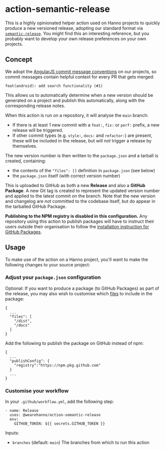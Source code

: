# action-semantic-release

This is a highly opinionated helper action used on Hanno projects to quickly produce a new versioned release, adopting our standard format via [`semantic-release`](https://github.com/semantic-release/semantic-release). You might find this an interesting reference, but you probably want to develop your own release preferences on your own projects.

## Concept

We adopt the [AngularJS commit message conventions](https://github.com/angular/angular.js/blob/master/DEVELOPERS.md#-git-commit-guidelines) on our projects, so commit messages contain helpful context for every PR that gets merged:

```
feat(android): add search functionality (#1)
```

This allows us to automatically determine when a new version should be generated on a project and publish this automatically, along with the corresponding release notes.

When this action is run on a repository, it will analyse the `main` branch:

- If there is at least 1 new commit with a `feat:`, `fix:` or `perf:` prefix, a new release will be triggered.
- If other commit types (e.g. `style:`, `docs:` and `refactor:`) are present, these will be included in the release, but will _not_ trigger a release by themselves.

The new version number is then written to the `package.json` and a tarball is created, containing:

- the contents of the `"files": []` definition in `package.json` (see below)
- the `package.json` itself (with correct version number)

This is uploaded to GitHub as both a new **Release** and also a **GitHub Package**. A new Git tag is created to represent the updated version number and applied to the latest commit on the branch. Note that the new version and changelog are _not_ committed to the codebase itself, but do appear in the tarballed GitHub Package.

**Publishing to the NPM registry is disabled in this configuration.** Any repository using this action to publish packages will have to instruct their users outside their organisation to follow the [installation instruction for GitHub Packages](https://docs.github.com/en/packages/guides/configuring-npm-for-use-with-github-packages#installing-a-package).

## Usage

To make use of the action on a Hanno project, you'll want to make the following changes to your source project:

### Adjust your `package.json` configuration

Optional: If you want to produce a package (to GitHub Packages) as part of the release, you may also wish to customise which [files](https://docs.npmjs.com/cli/v6/configuring-npm/package-json#files) to include in the package:

```
{
  ...
  "files": [
    "/dist",
    "/docs"
  ]
}
```

Add the following to publish the package on GitHub instead of npm:

```
{
  ...
  "publishConfig": {
    "registry":"https://npm.pkg.github.com"
  }
  ...
}
```

### Customise your workflow

In your `.github/workflow.yml`, add the following step:

```
- name: Release
  uses: @wearehanno/action-semantic-release
  env:
    GITHUB_TOKEN: ${{ secrets.GITHUB_TOKEN }}
```

Inputs:

- `branches` (default: `main`)
  The branches from which to run this action
